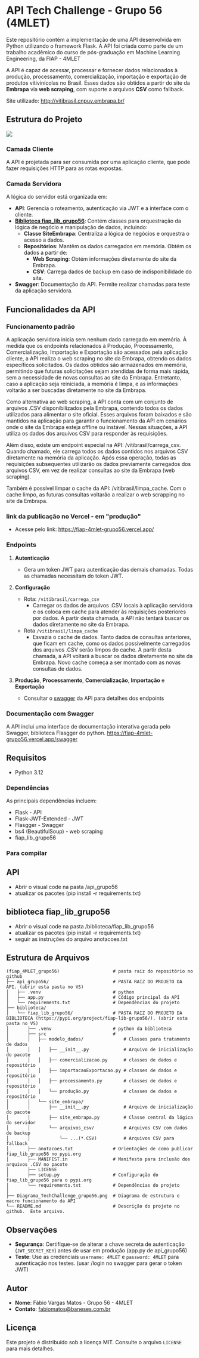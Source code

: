 
# API Tech Challenge - Grupo 56 (4MLET)

Este repositório contém a implementação de uma API desenvolvida em Python utilizando o framework Flask. A API foi criada como parte de um trabalho acadêmico do curso de pós-graduação em Machine Learning Engineering, da FIAP - 4MLET

A API é capaz de acessar, processar e fornecer dados relacionados à produção, processamento, comercialização, importação e exportação de produtos vitivinícolas no Brasil. Esses dados são obtidos a partir do site da **Embrapa** via **web scraping**, com suporte a arquivos **CSV** como fallback.

Site utilizado: http://vitibrasil.cnpuv.embrapa.br/

## Estrutura do Projeto

![](./Diagrama_TechChallenge_grupo56.png)

### Camada Cliente
A API é projetada para ser consumida por uma aplicação cliente, que pode fazer requisições HTTP para as rotas expostas.

### Camada Servidora
A lógica do servidor está organizada em:
- **API**: Gerencia o roteamento, autenticação via JWT e a interface com o cliente.
- [**Biblioteca fiap_lib_grupo56**](biblioteca/fiap_lib_grupo56 "Detalhamento da biblioteca"): Contém classes para orquestração da lógica de negócio e manipulação de dados, incluindo:
  - **Classe SiteEmbrapa**: Centraliza a lógica de negócios e orquestra o acesso a dados.
  - **Repositórios**: Mantêm os dados carregados em memória.  Obtém os dados a partir de:
     - **Web Scraping**: Obtém informações diretamente do site da Embrapa.
     - **CSV**: Carrega dados de backup em caso de indisponibilidade do site.
- **Swagger**: Documentação da API.  Permite realizar chamadas para teste da aplicação servidora.     

## Funcionalidades da API

### Funcionamento padrão
A aplicação servidora inicia sem nenhum dado carregado em memória. À medida que os endpoints relacionados à Produção, Processamento, Comercialização, Importação e Exportação são acessados pela aplicação cliente, a API realiza o web scraping no site da Embrapa, obtendo os dados específicos solicitados. Os dados obtidos são armazenados em memória, permitindo que futuras solicitações sejam atendidas de forma mais rápida, sem a necessidade de novas consultas ao site da Embrapa. Entretanto, caso a aplicação seja reiniciada, a memória é limpa, e as informações voltarão a ser buscadas diretamente no site da Embrapa.

Como alternativa ao web scraping, a API conta com um conjunto de arquivos .CSV disponibilizados pela Embrapa, contendo todos os dados utilizados para alimentar o site oficial. Esses arquivos foram baixados e são mantidos na aplicação para garantir o funcionamento da API em cenários onde o site da Embrapa esteja offline ou instável. Nessas situações, a API utiliza os dados dos arquivos CSV para responder às requisições.

Além disso, existe um endpoint especial na API: /vitibrasil/carrega_csv. Quando chamado, ele carrega todos os dados contidos nos arquivos CSV diretamente na memória da aplicação. Após essa operação, todas as requisições subsequentes utilizarão os dados previamente carregados dos arquivos CSV, em vez de realizar consultas ao site da Embrapa (web scraping).

Também é possível limpar o cache da API: /vitibrasil/limpa_cache.  Com o cache limpo, as futuras consultas voltarão a realizar o web scrapping no site da Embrapa.

### link da publicação no Vercel - em "produção"

- Acesse pelo link: https://fiap-4mlet-grupo56.vercel.app/ 

### Endpoints
1. **Autenticação**
   - Gera um token JWT para autenticação das demais chamadas.  Todas as chamadas necessitam do token JWT.

2. **Configuração**
   - Rota: `/vitibrasil/carrega_csv`
      - Carregar os dados de arquivos .CSV locais à aplicação servidora e os coloca em cache para atender às requisições posteriores por dados.  A partir desta chamada, a API não tentará buscar os dados diretamente no site da Embrapa.
   - Rota `/vitibrasil/limpa_cache`
      - Esvazia o cache de dados.  Tanto dados de consultas anteriores, que ficam em cache, como os dados possivelmente carregados dos arquivos .CSV serão limpos do cache.  A partir desta chamada, a API voltará a buscar os dados diretamente no site da Embrapa.  Novo cache começa a ser montado com as novas consultas de dados.

3. **Produção**, **Processamento**, **Comercialização**, **Importação** e **Exportação**
   - Consultar o [swagger](https://fiap-4mlet-grupo56.vercel.app/swagger) da API para detalhes dos endpoints

### Documentação com Swagger
A API inclui uma interface de documentação interativa gerada pelo Swagger, biblioteca Flasgger do python.
https://fiap-4mlet-grupo56.vercel.app/swagger

## Requisitos

- Python 3.12

### Dependências
As principais dependências incluem:
- Flask - API
- Flask-JWT-Extended - JWT
- Flasgger - Swagger
- bs4 (BeautifulSoup) - web scraping
- fiap_lib_grupo56

### Para compilar

## API
- Abrir o visual code na pasta /api_grupo56
- atualizar os pacotes (pip install -r requirements.txt)

## biblioteca fiap_lib_grupo56
- Abrir o visual code na pasta /biblioteca/fiap_lib_grupo56
- atualizar os pacotes (pip install -r requirements.txt)
- seguir as instruções do arquivo anotacoes.txt

## Estrutura de Arquivos

```
(fiap_4MLET_grupo56)                    # pasta raiz do repositório no github
├── api_grupo56/                        # PASTA RAIZ DO PROJETO DA API. (abrir esta pasta no VS)
│   ├── .venv                           # python
│   ├── app.py                          # Código principal da API
│   └── requirements.txt                # Dependências do projeto
├── biblioteca/                    
│   └── fiap_lib_grupo56/               # PASTA RAIZ DO PROJETO DA BIBLIOTECA (https://pypi.org/project/fiap-lib-grupo56/). (abrir esta pasta no VS)
│       ├── .venv                       # python da biblioteca
│       ├── src                         # 
│       │   ├── modelo_dados/               # Classes para tratamento de dados
│       │   │   ├── __init__.py             # Arquivo de inicialização do pacote
│       │   │   ├── comercializacao.py      # classes de dados e repositório
│       │   │   ├── importacaoExportacao.py # classes de dados e repositório
│       │   │   ├── processamento.py        # classes de dados e repositório
│       │   │   └── produção.py             # classes de dados e repositório
│       │   └── site_embrapa/           
│       │       ├── __init__.py             # Arquivo de inicialização do pacote
│       │       ├── site_embrapa.py         # Classe central da lógica do servidor
│       │       └── arquivos_csv/           # Arquivos CSV com dados de backup
│       │           └── ...(*.CSV)          # Arquivos CSV para fallback
│       ├── anotacoes.txt               # Orientações de como publicar fiap_lib_grupo56 no pypi.org
│       ├── MANIFEST.in                 # Manifesto para inclusão dos arquivos .CSV no pacote
│       ├── LICENSE                     
│       ├── setup.py                    # Configuração do fiap_lib_grupo56 para o pypi.org
│       └── requirements.txt            # Dependências do projeto
│   
├── Diagrama_TechChallenge_grupo56.png  # Diagrama de estrutura e macro funcionamento da API
└── README.md                           # Descrição do projeto no github.  Este arquivo.
```

## Observações

- **Segurança**: Certifique-se de alterar a chave secreta de autenticação (`JWT_SECRET_KEY`) antes de usar em produção (app.py de api_grupo56)
- **Teste**: Use as credenciais `username: 4MLET` e `password: 4MLET` para autenticação nos testes. (usar /login no swagger para gerar o token JWT)

## Autor
- **Nome**: Fábio Vargas Matos - Grupo 56 - 4MLET
- **Contato**: [fabiomatos@baneses.com.br](mailto:fabiomatos@baneses.com.br)

## Licença
Este projeto é distribuído sob a licença MIT. Consulte o arquivo `LICENSE` para mais detalhes.
